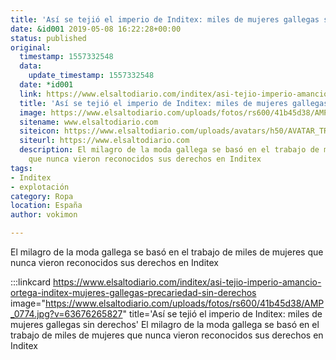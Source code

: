 ```yaml
---
title: 'Así se tejió el imperio de Inditex: miles de mujeres gallegas sin derechos'
date: &id001 2019-05-08 16:22:28+00:00
status: published
original:
  timestamp: 1557332548
  data:
    update_timestamp: 1557332548
  date: *id001
  link: https://www.elsaltodiario.com/inditex/asi-tejio-imperio-amancio-ortega-inditex-mujeres-gallegas-precariedad-sin-derechos
  title: 'Así se tejió el imperio de Inditex: miles de mujeres gallegas sin derechos'
  image: https://www.elsaltodiario.com/uploads/fotos/rs600/41b45d38/AMP_0774.jpg?v=63676265827
  sitename: www.elsaltodiario.com
  siteicon: https://www.elsaltodiario.com/uploads/avatars/h50/AVATAR_TRANSPARENTE.jpg?v=63760661653
  siteurl: https://www.elsaltodiario.com
  description: El milagro de la moda gallega se basó en el trabajo de miles de mujeres
    que nunca vieron reconocidos sus derechos en Inditex
tags:
- Inditex
- explotación
category: Ropa
location: España
author: vokimon

---
```

El milagro de la moda gallega se basó en el trabajo de miles de mujeres que nunca vieron reconocidos sus derechos en Inditex

:::linkcard https://www.elsaltodiario.com/inditex/asi-tejio-imperio-amancio-ortega-inditex-mujeres-gallegas-precariedad-sin-derechos image="https://www.elsaltodiario.com/uploads/fotos/rs600/41b45d38/AMP_0774.jpg?v=63676265827" title='Así se tejió el imperio de Inditex: miles de mujeres gallegas sin derechos'
    El milagro de la moda gallega se basó en el trabajo de miles de mujeres que nunca vieron reconocidos sus derechos en Inditex


